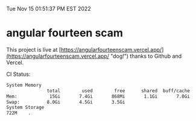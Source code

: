 Tue Nov 15 01:51:37 PM EST 2022

# angular fourteen scam


This project is live at [https://angularfourteenscam.vercel.app/](https://angularfourteenscam.vercel.app/ "dog!") thanks to Github and Vercel.

CI Status: 

```bash
System Memory
               total        used        free      shared  buff/cache   available
Mem:            15Gi       7.4Gi       868Mi       1.1Gi       7.0Gi       6.4Gi
Swap:          8.0Gi       4.5Gi       3.5Gi
System Storage
722M	.
```
```bash
